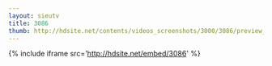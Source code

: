 ```yaml
---
layout: sieutv
title: 3086
thumb: http://hdsite.net/contents/videos_screenshots/3000/3086/preview_360p.mp4.jpg
---
```

{% include iframe src='http://hdsite.net/embed/3086' %}
 
